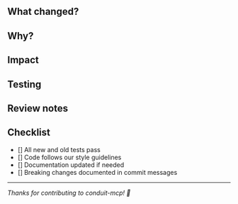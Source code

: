 ## What changed?

<!-- Brief summary of the changes -->

## Why?

<!-- The problem this solves or the value it adds -->

## Impact

<!-- How this affects users, performance, or the codebase -->

## Testing

<!-- How you verified the changes work -->

## Review notes

<!-- Anything specific you want reviewers to focus on -->

## Checklist

- [] All new and old tests pass
- [] Code follows our style guidelines
- [] Documentation updated if needed
- [] Breaking changes documented in commit messages

---

*Thanks for contributing to conduit-mcp! 🚀*
